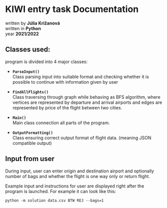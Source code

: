 # KIWI entry task Documentation

written by **Júlia Križanová**  <br>
written in **Python** <br>
year **2021/2022**

## Classes used:
program is divided into 4 major classes:
* **`ParseInput()`** <br>
Class parsing input into suitable format and checking whether it is possible to continue with information given by user <br>

* **`FindAllFlights()`** <br>
Class traversing through graph while behaving as BFS algorithm, where vertices are represented by departure and arrival airports and edges are represented by price of the flight between two cities. <br>

* **`Main()`** <br>
Main class connection all parts of the program.

* **`OutputFormatting()`** <br>
Class ensuring correct output format of flight data. (meaning JSON compatible output)



## Input from user
During input, user can enter origin and destination airport and optionally number of bags and whether the flight is one way only or return flight. <br>

Example input and instructions for user are displayed right after the program is launched. For example it can look like this:
```
python -m solution data.csv BTW REJ --bags=1
```

##  
